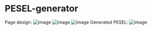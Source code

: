 # PESEL-generator
Page design:
![image](https://user-images.githubusercontent.com/98969403/228348436-0fa673ef-3bbd-4943-8f74-ce946f37a436.png)
![image](https://user-images.githubusercontent.com/98969403/228348518-6a4b5611-3c26-479e-9599-9b9a12c0a7aa.png)
![image](https://user-images.githubusercontent.com/98969403/228348597-dd0ea32b-587c-4863-82e2-98de15d0cb97.png)
Generated PESEL:
![image](https://user-images.githubusercontent.com/98969403/228348645-ad98e398-5e23-48d6-a0ed-9a189db4acc0.png)

